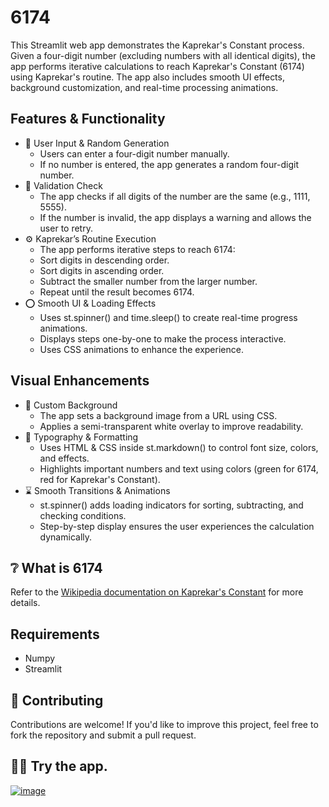 # 6174
This Streamlit web app demonstrates the Kaprekar's Constant process. Given a four-digit number (excluding numbers with all identical digits), the app performs iterative calculations to reach Kaprekar's Constant (6174) using Kaprekar's routine. The app also includes smooth UI effects, background customization, and real-time processing animations.

## Features & Functionality
- 👤 User Input & Random Generation
    - Users can enter a four-digit number manually.
    - If no number is entered, the app generates a random four-digit number.
- 📝 Validation Check
    - The app checks if all digits of the number are the same (e.g., 1111, 5555).
    - If the number is invalid, the app displays a warning and allows the user to retry.
- ⚙️ Kaprekar’s Routine Execution
    - The app performs iterative steps to reach 6174:
    - Sort digits in descending order.
    - Sort digits in ascending order.
    - Subtract the smaller number from the larger number.
    - Repeat until the result becomes 6174.
- ⭕ Smooth UI & Loading Effects
    - Uses st.spinner() and time.sleep() to create real-time progress animations.
    - Displays steps one-by-one to make the process interactive.
    - Uses CSS animations to enhance the experience.
## Visual Enhancements
- 🎨 Custom Background
    - The app sets a background image from a URL using CSS.
    - Applies a semi-transparent white overlay to improve readability.
- 📌 Typography & Formatting
    - Uses HTML & CSS inside st.markdown() to control font size, colors, and effects.
    - Highlights important numbers and text using colors (green for 6174, red for Kaprekar's Constant).
- ⌛ Smooth Transitions & Animations
    - st.spinner() adds loading indicators for sorting, subtracting, and checking conditions.
    - Step-by-step display ensures the user experiences the calculation dynamically.

## ❔ What is 6174
Refer to the [Wikipedia documentation on Kaprekar's Constant](https://en.wikipedia.org/wiki/6174) for more details.

## Requirements
- Numpy
- Streamlit

## 🤝 Contributing
Contributions are welcome! If you'd like to improve this project, feel free to fork the repository and submit a pull request.

## 🧑‍💻 Try the app.
[![image](https://github.com/user-attachments/assets/614718e7-854e-4202-ab52-481c47ef1115)](https://kaprekars.streamlit.app/)



